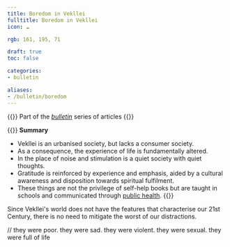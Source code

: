 ```yaml
---
title: Boredom in Vekllei
fulltitle: Boredom in Vekllei
icon: ☁️

rgb: 161, 195, 71

draft: true
toc: false

categories:
- bulletin

aliases:
- /bulletin/boredom
---
```

{{<note series>}}
 Part of the *[bulletin](/bulletin/)* series of articles
{{</note>}}

{{<note panel>}}
**Summary**

* Vekllei is an urbanised society, but lacks a consumer society.
* As a consequence, the experience of life is fundamentally altered.
* In the place of noise and stimulation is a quiet society with quiet thoughts.
* Gratitude is reinforced by experience and emphasis, aided by a cultural awareness and disposition towards spiritual fulfilment.
* These things are not the privilege of self-help books but are taught in schools and communicated through [public health](/healthcare/).
{{</note>}}

Since Vekllei's world does not have the features that characterise our 21st Century, there is no need to mitigate the worst of our distractions.

// they were poor. they were sad. they were violent. they were sexual. they were full of life
